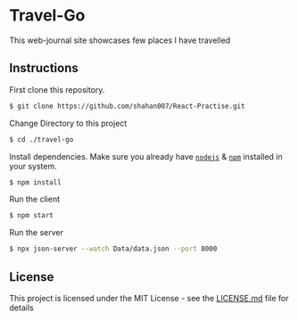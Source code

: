 # Travel-Go

This web-journal site showcases few places I have travelled

## Instructions

First clone this repository.
```bash
$ git clone https://github.com/shahan007/React-Practise.git
```

Change Directory to this project
```bash
$ cd ./travel-go
```

Install dependencies. Make sure you already have [`nodejs`](https://nodejs.org/en/) & [`npm`](https://www.npmjs.com/) installed in your system.
```bash
$ npm install
```

Run the client
```bash
$ npm start 
```

Run the server
```bash
$ npx json-server --watch Data/data.json --port 8000
```

## License
This project is licensed under the MIT License - see the [LICENSE.md](https://github.com/shahan007/React-Practise/blob/main/LICENSE) file for details